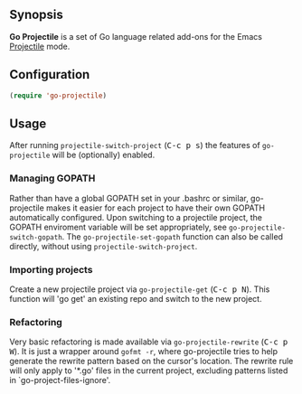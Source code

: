 ## Synopsis

**Go Projectile** is a set of Go language related add-ons for
the Emacs [Projectile](http://batsov.com/projectile/) mode.

## Configuration

```lisp
(require 'go-projectile)
```

## Usage

After running `projectile-switch-project` (<kbd>C-c p s</kbd>) the features of
`go-projectile` will be (optionally) enabled.

### Managing GOPATH

Rather than have a global GOPATH set in your .bashrc or similar, go-projectile
makes it easier for each project to have their own GOPATH automatically
configured.  Upon switching to a projectile project, the GOPATH enviroment
variable will be set appropriately, see `go-projectile-switch-gopath`.
The `go-projectile-set-gopath` function can also be called directly, without
using `projectile-switch-project`.

### Importing projects

Create a new projectile project via `go-projectile-get` (<kbd>C-c p N</kbd>).
This function will 'go get' an existing repo and switch to the new project.

### Refactoring

Very basic refactoring is made available via `go-projectile-rewrite` (<kbd>C-c p W</kbd>).
It is just a wrapper around `gofmt -r`, where go-projectile tries to help
generate the rewrite pattern based on the cursor's location.  The rewrite rule
will only apply to '*.go' files in the current project, excluding patterns
listed in `go-project-files-ignore'.
